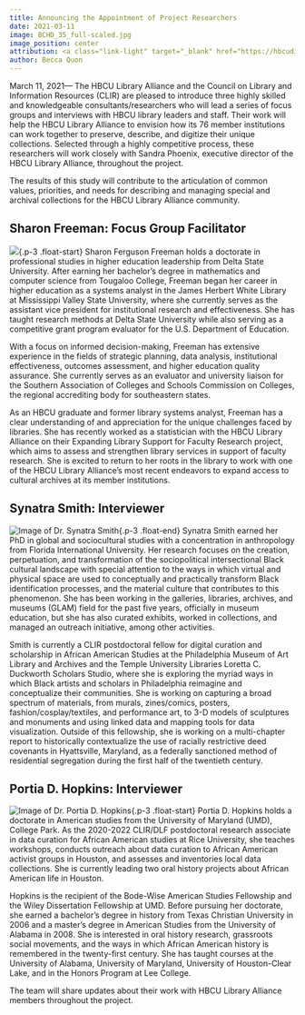 ```yaml
---
title: Announcing the Appointment of Project Researchers
date: 2021-03-11
image: BCHD_35_full-scaled.jpg
image_position: center
attribution: <a class="link-light" target="_blank" href="https://hbcudigitallibrary.auctr.edu/digital/collection/BCHD/id/35/rec/1">1922 Class Bennett College</a>, Unknown Photographer, 1922, Courtesy of Bennett College Library
author: Becca Quon
---
```


March 11, 2021— The HBCU Library Alliance and the Council on Library and Information Resources (CLIR) are pleased to introduce three highly skilled and knowledgeable consultants/researchers who will lead a series of focus groups and interviews with HBCU library leaders and staff. Their work will help the HBCU Library Alliance to envision how its 76 member institutions can work together to preserve, describe, and digitize their unique collections. Selected through a highly competitive process, these researchers will work closely with Sandra Phoenix, executive director of the HBCU Library Alliance, throughout the project. 

The results of this study will contribute to the articulation of common values, priorities, and needs for describing and managing special and archival collections for the HBCU Library Alliance community.

## Sharon Freeman: Focus Group Facilitator 

![](https://creating-access.hbculibraries.org/wp-content/uploads/sites/37/2021/03/creatingaccess-freeman.png){.p-3 .float-start} Sharon Ferguson Freeman holds a doctorate in professional studies in higher education leadership from Delta State University. After earning her bachelor’s degree in mathematics and computer science from Tougaloo College, Freeman began her career in higher education as a systems analyst in the James Herbert White Library at Mississippi Valley State University, where she currently serves as the assistant vice president for institutional research and effectiveness. She has taught research methods at Delta State University while also serving as a competitive grant program evaluator for the U.S. Department of Education.  

With a focus on informed decision-making, Freeman has extensive experience in the fields of strategic planning, data analysis, institutional effectiveness, outcomes assessment, and higher education quality assurance. She currently serves as an evaluator and university liaison for the Southern Association of Colleges and Schools Commission on Colleges, the regional accrediting body for southeastern states.

As an HBCU graduate and former library systems analyst, Freeman has a clear understanding of and appreciation for the unique challenges faced by libraries. She has recently worked as a statistician with the HBCU Library Alliance on their Expanding Library Support for Faculty Research project, which aims to assess and strengthen library services in support of faculty research. She is excited to return to her roots in the library to work with one of the HBCU Library Alliance’s most recent endeavors to expand access to cultural archives at its member institutions.

## Synatra Smith: Interviewer

![Image of Dr. Synatra Smith](https://creating-access.hbculibraries.org/wp-content/uploads/sites/37/2021/03/creatingaccess_smith.png){.p-3 .float-end} Synatra Smith earned her PhD in global and sociocultural studies with a concentration in anthropology from Florida International University. Her research focuses on the creation, perpetuation, and transformation of the sociopolitical intersectional Black cultural landscape with special attention to the ways in which virtual and physical space are used to conceptually and practically transform Black identification processes, and the material culture that contributes to this phenomenon. She has been working in the galleries, libraries, archives, and museums (GLAM) field for the past five years, officially in museum education, but she has also curated exhibits, worked in collections, and managed an outreach initiative, among other activities.

Smith is currently a CLIR postdoctoral fellow for digital curation and scholarship in African American Studies at the Philadelphia Museum of Art Library and Archives and the Temple University Libraries Loretta C. Duckworth Scholars Studio, where she is exploring the myriad ways in which Black artists and scholars in Philadelphia reimagine and conceptualize their communities. She is working on capturing a broad spectrum of materials, from murals, zines/comics, posters, fashion/cosplay/textiles, and performance art, to 3-D models of sculptures and monuments and using linked data and mapping tools for data visualization. Outside of this fellowship, she is working on a multi-chapter report to historically contextualize the use of racially restrictive deed covenants in Hyattsville, Maryland, as a federally sanctioned method of residential segregation during the first half of the twentieth century.

## Portia D. Hopkins: Interviewer

![Image of Dr. Portia D. Hopkins](https://creating-access.hbculibraries.org/wp-content/uploads/sites/37/2021/03/creatingaccess-hopkins.png){.p-3 .float-start} Portia D. Hopkins holds a doctorate in American studies from the University of Maryland (UMD), College Park. As the 2020-2022 CLIR/DLF postdoctoral research associate in data curation for African American studies at Rice University, she teaches workshops, conducts outreach about data curation to African American activist groups in Houston, and assesses and inventories local data collections. She is currently leading two oral history projects about African American life in Houston.

Hopkins is the recipient of the Bode-Wise American Studies Fellowship and the Wiley Dissertation Fellowship at UMD. Before pursuing her doctorate, she earned a bachelor’s degree in history from Texas Christian University in 2006 and a master’s degree in American Studies from the University of Alabama in 2008. She is interested in oral history research, grassroots social movements, and the ways in which African American history is remembered in the twenty-first century. She has taught courses at the University of Alabama, University of Maryland, University of Houston-Clear Lake, and in the Honors Program at Lee College.

The team will share updates about their work with HBCU Library Alliance members throughout the project.
